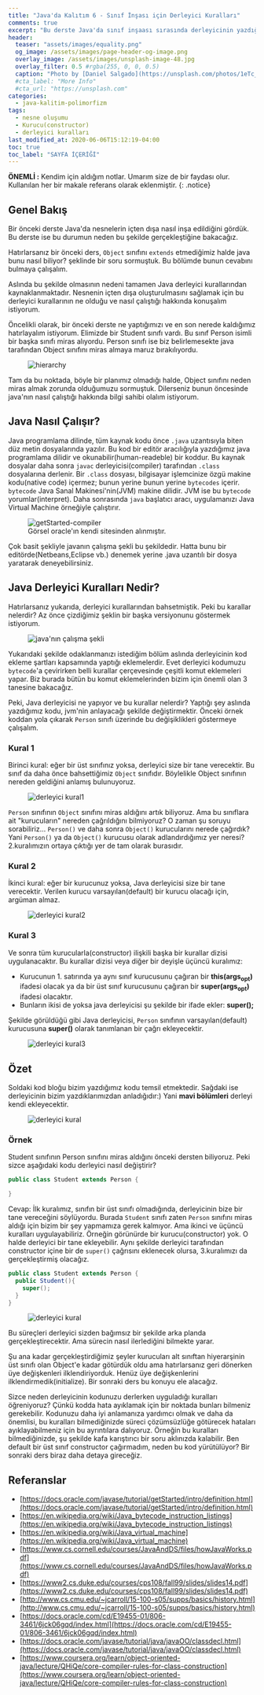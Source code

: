 ```yaml
---
title: "Java'da Kalıtım 6 - Sınıf İnşası için Derleyici Kuralları"
comments: true
excerpt: "Bu derste Java'da sınıf inşaası sırasında derleyicinin yazdığımız kodu nasıl modifiye edip Jvm'e gönderdiğinden ve belli başlı derleyici kurallarından bahsedeceğiz. Bunun yanı sıra Java'nın arka planda nasıl çalıştığını da ele alacağız."
header:
  teaser: "assets/images/equality.png"
  og_image: /assets/images/page-header-og-image.png
  overlay_image: /assets/images/unsplash-image-48.jpg
  overlay_filter: 0.5 #rgba(255, 0, 0, 0.5)
  caption: "Photo by [Daniel Salgado](https://unsplash.com/photos/1eTc_d3sdHs) on Unsplash"
  #cta_label: "More Info"
  #cta_url: "https://unsplash.com"
categories:
  - java-kalitim-polimorfizm
tags:
  - nesne oluşumu
  - Kurucu(constructor)
  - derleyici kuralları
last_modified_at: 2020-06-06T15:12:19-04:00
toc: true
toc_label: "SAYFA İÇERİĞİ"
---
```


**ÖNEMLİ :** Kendim için aldığım notlar. Umarım size de bir faydası olur. Kullanılan her bir makale referans olarak eklenmiştir.
{: .notice}

## Genel Bakış

Bir önceki derste Java'da nesnelerin içten dışa nasıl inşa edildiğini gördük. Bu derste ise bu durumun neden bu şekilde gerçekleştiğine bakacağız.

Hatırlarsanız bir önceki ders, ``Object`` sınıfını ``extends`` etmediğimiz halde java bunu nasıl biliyor? şeklinde bir soru sormuştuk. Bu bölümde bunun cevabını bulmaya çalışalım.

Aslında bu şekilde olmasının nedeni tamamen Java derleyici kurallarından kaynaklanmaktadır. Nesnenin içten dışa oluşturulmasını sağlamak için bu derleyici kurallarının ne olduğu ve nasıl çalıştığı hakkında konuşalım istiyorum.

Öncelikli olarak, bir önceki derste ne yaptığımızı ve en son nerede kaldığımız hatırlayalım istiyorum. Elimizde bir Student sınıfı vardı. Bu sınıf Person isimli bir başka sınıfı miras alıyordu. Person sınıfı ise biz belirlemesekte java tarafından Object sınıfını miras almaya maruz bırakılıyordu.

<figure style="width: 600px" class="align-center">
  <img src="{{ site.url }}{{ site.baseurl }}/assets/images/2020-06-23-Java-inheritance5/hierarchy5.png" alt="hierarchy">
  <figcaption></figcaption>
</figure>

Tam da bu noktada, böyle bir planımız olmadığı halde, Object sınıfını neden miras almak zorunda olduğumuzu sormuştuk. Dilerseniz bunun öncesinde java'nın nasıl çalıştığı hakkında bilgi sahibi olalım istiyorum.

## Java Nasıl Çalışır?

Java programlama dilinde, tüm kaynak kodu önce ``.java`` uzantısıyla biten düz metin dosyalarında yazılır. Bu kod bir editör aracılığıyla yazdığımız java programlama dilidir ve okunabilir(human-readeble) bir koddur. Bu kaynak dosyalar daha sonra ``javac`` derleyicisi(compiler) tarafından ``.class`` dosyalarına derlenir. Bir ``.class`` dosyası, bilgisayar işlemcinize özgü makine kodu(native code) içermez; bunun yerine bunun yerine ``bytecodes`` içerir. ``bytecode`` Java Sanal Makinesi'nin(JVM) makine dilidir. JVM ise bu ``bytecode`` yorumlar(interpret). Daha sonrasında ``java`` başlatıcı aracı, uygulamanızı Java Virtual Machine örneğiyle çalıştırır.

<figure style="width: 600px" class="align-center">
  <img src="{{ site.url }}{{ site.baseurl }}/assets/images/2020-06-24-Java-inheritance6/getStarted-compiler.gif" alt="getStarted-compiler">
  <figcaption>Görsel oracle'ın kendi sitesinden alınmıştır.</figcaption>
</figure>

Çok basit şekliyle javanın çalışma şekli bu şekildedir. Hatta bunu bir editörde(Netbeans,Eclipse vb.) denemek yerine .java uzantılı bir dosya yaratarak deneyebilirsiniz.

## Java Derleyici Kuralları Nedir?

Hatırlarsanız yukarıda, derleyici kurallarından bahsetmiştik. Peki bu karallar nelerdir? Az önce çizdiğimiz şeklin bir başka versiyonunu göstermek istiyorum.

<figure style="width: 600px" class="align-center">
  <img src="{{ site.url }}{{ site.baseurl }}/assets/images/2020-06-24-Java-inheritance6/jvm.png" alt="java'nın çalışma şekli">
  <figcaption></figcaption>
</figure>

Yukarıdaki şekilde odaklanmanızı istediğim bölüm aslında derleyicinin kod ekleme şartları kapsamında yaptığı eklemelerdir. Evet derleyici kodumuzu ``bytecode``'a çevirirken belli kurallar çerçevesinde çeşitli komut eklemeleri yapar. Biz burada bütün bu komut eklemelerinden bizim için önemli olan 3 tanesine bakacağız.

Peki, Java derleyicisi ne yapıyor ve bu kurallar nelerdir? Yaptığı şey aslında yazdığımız kodu, jvm'nin anlayacağı şekilde değiştirmektir. Önceki örnek koddan yola çıkarak ``Person`` sınıfı üzerinde bu değişiklikleri göstermeye çalışalım.

### Kural 1

Birinci kural: eğer bir üst sınıfınız yoksa, derleyici size bir tane verecektir. Bu sınıf da daha önce bahsettiğimiz ``Object`` sınıfıdır. Böylelikle Object sınıfının nereden geldiğini anlamış bulunuyoruz.

<figure style="width: 600px" class="align-center">
  <img src="{{ site.url }}{{ site.baseurl }}/assets/images/2020-06-24-Java-inheritance6/rule1.png" alt="derleyici kural1">
  <figcaption></figcaption>
</figure>

``Person`` sınıfının ``Object`` sınıfını miras aldığını artık biliyoruz. Ama bu sınıflara ait "kurucuların" nereden çağrıldığını bilmiyoruz? O zaman şu soruyu sorabiliriz... ``Person()`` ve daha sonra ``Object()`` kurucularını nerede çağırdık? Yani ``Person()`` ya da ``Object()`` kurucusu olarak adlandırdığımız yer neresi?  2.kuralımızın ortaya çıktığı yer de tam olarak burasıdır.

### Kural 2

İkinci kural: eğer bir kurucunuz yoksa, Java derleyicisi size bir tane verecektir. Verilen kurucu varsayılan(default) bir kurucu olacağı için, argüman almaz.

<figure style="width: 600px" class="align-center">
  <img src="{{ site.url }}{{ site.baseurl }}/assets/images/2020-06-24-Java-inheritance6/rule2.png" alt="derleyici kural2">
  <figcaption></figcaption>
</figure>

### Kural 3

Ve sonra tüm kurucularla(constructor) ilişkili başka bir kurallar dizisi uygulanacaktır. Bu kurallar dizisi veya diğer bir deyişle üçüncü kuralımız:

* Kurucunun 1. satırında ya aynı sınıf kurucusunu çağıran bir **this(args<sub>opt</sub>)** ifadesi olacak ya da bir üst sınıf kurucusunu çağıran bir **super(args<sub>opt</sub>)** ifadesi olacaktır.
* Bunların ikisi de yoksa java derleyicisi şu şekilde bir ifade ekler: **super();**

Şekilde görüldüğü gibi Java derleyicisi, ``Person`` sınıfının varsayılan(default) kurucusuna **super()** olarak tanımlanan bir çağrı ekleyecektir.

<figure style="width: 600px" class="align-center">
  <img src="{{ site.url }}{{ site.baseurl }}/assets/images/2020-06-24-Java-inheritance6/rule3.png" alt="derleyici kural3">
  <figcaption></figcaption>
</figure>


## Özet

Soldaki kod bloğu bizim yazdığımız kodu temsil etmektedir. Sağdaki ise derleyicinin bizim yazdıklarımızdan anladığıdır:) Yani **mavi bölümleri** derleyi kendi ekleyecektir.

<figure style="width: 600px" class="align-center">
  <img src="{{ site.url }}{{ site.baseurl }}/assets/images/2020-06-24-Java-inheritance6/rule4.png" alt="derleyici kural">
  <figcaption></figcaption>
</figure>

### Örnek

Student sınıfının Person sınıfını miras aldığını önceki dersten biliyoruz. Peki sizce aşağıdaki kodu derleyici nasıl değiştirir?

```java
public class Student extends Person {

}
```

Cevap: İlk kuralımız, sınıfın bir üst sınıfı olmadığında, derleyicinin bize bir tane vereceğini söylüyordu. Burada ``Student`` sınıfı zaten ``Person`` sınıfını miras aldığı için bizim bir şey yapmamıza gerek kalmıyor. Ama ikinci ve üçüncü kuralları uygulayabiliriz. Örneğin görünürde bir kurucu(constructor) yok. O halde derleyici bir tane ekleyebilir. Aynı şekilde derleyici tarafından constructor içine bir de ``super()`` çağrısını eklenecek olursa, 3.kuralımızı da gerçekleştirmiş olacağız.

```java
public class Student extends Person {
  public Student(){
    super();
  }
}

```
<figure style="width: 600px" class="align-center">
  <img src="{{ site.url }}{{ site.baseurl }}/assets/images/2020-06-24-Java-inheritance6/student.png" alt="derleyici kural">
  <figcaption></figcaption>
</figure>

Bu süreçleri derleyici sizden bağımsız bir şekilde arka planda gerçekleştirecektir. Ama sürecin nasıl ilerlediğini bilmekte yarar.

Şu ana kadar gerçekleştirdiğimiz şeyler kurucuları alt sınıftan hiyerarşinin üst sınıfı olan Object'e kadar götürdük oldu ama hatırlarsanız geri dönerken üye değişkenleri ilklendiriyorduk. Henüz üye değişkenlerini ilklendirmedik(initialize). Bir sonraki ders bu konuyu ele alacağız.

Sizce neden derleyicinin kodunuzu derlerken uyguladığı kuralları öğreniyoruz? Çünkü kodda hata ayıklamak için bir noktada bunları bilmeniz gerekebilir. Kodunuzu daha iyi anlamanıza yardımcı olmak ve daha da önemlisi, bu kuralları bilmediğinizde süreci çözümsüzlüğe götürecek hataları ayıklayabilmeniz için bu ayrıntılara dalıyoruz. Örneğin bu kuralları bilmediğinizde, şu şekilde kafa karıştırıcı bir soru aklınızda kalabilir. Ben default bir üst sınıf constructor çağırmadım, neden bu kod yürütülüyor? Bir sonraki ders biraz daha detaya gireceğiz.

## Referanslar
* [https://docs.oracle.com/javase/tutorial/getStarted/intro/definition.html](https://docs.oracle.com/javase/tutorial/getStarted/intro/definition.html)
* [https://en.wikipedia.org/wiki/Java_bytecode_instruction_listings](https://en.wikipedia.org/wiki/Java_bytecode_instruction_listings)
* [https://en.wikipedia.org/wiki/Java_virtual_machine](https://en.wikipedia.org/wiki/Java_virtual_machine)
* [https://www.cs.cornell.edu/courses/JavaAndDS/files/howJavaWorks.pdf](https://www.cs.cornell.edu/courses/JavaAndDS/files/howJavaWorks.pdf)
* [https://www2.cs.duke.edu/courses/cps108/fall99/slides/slides14.pdf](https://www2.cs.duke.edu/courses/cps108/fall99/slides/slides14.pdf)
* [http://www.cs.cmu.edu/~jcarroll/15-100-s05/supps/basics/history.html](http://www.cs.cmu.edu/~jcarroll/15-100-s05/supps/basics/history.html)
* [https://docs.oracle.com/cd/E19455-01/806-3461/6jck06gqd/index.html](https://docs.oracle.com/cd/E19455-01/806-3461/6jck06gqd/index.html)
* [https://docs.oracle.com/javase/tutorial/java/javaOO/classdecl.html](https://docs.oracle.com/javase/tutorial/java/javaOO/classdecl.html)
* [https://www.coursera.org/learn/object-oriented-java/lecture/QHiQe/core-compiler-rules-for-class-construction](https://www.coursera.org/learn/object-oriented-java/lecture/QHiQe/core-compiler-rules-for-class-construction)
